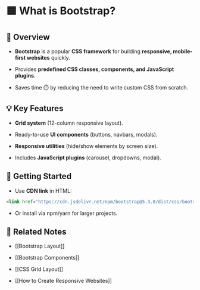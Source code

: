 # 🟦 What is Bootstrap?

## 📖 Overview

- **Bootstrap** is a popular **CSS framework** for building **responsive, mobile-first websites** quickly.
    
- Provides **predefined CSS classes, components, and JavaScript plugins**.
    
- Saves time ⏱️ by reducing the need to write custom CSS from scratch.
    

## 💡 Key Features

- **Grid system** (12-column responsive layout).
    
- Ready-to-use **UI components** (buttons, navbars, modals).
    
- **Responsive utilities** (hide/show elements by screen size).
    
- Includes **JavaScript plugins** (carousel, dropdowns, modal).
    

## 📌 Getting Started

- Use **CDN link** in HTML:
    

```html
<link href="https://cdn.jsdelivr.net/npm/bootstrap@5.3.0/dist/css/bootstrap.min.css" rel="stylesheet">
```

- Or install via npm/yarn for larger projects.
    

## 🔗 Related Notes

- [[Bootstrap Layout]]
    
- [[Bootstrap Components]]
    
- [[CSS Grid Layout]]
    
- [[How to Create Responsive Websites]]
    